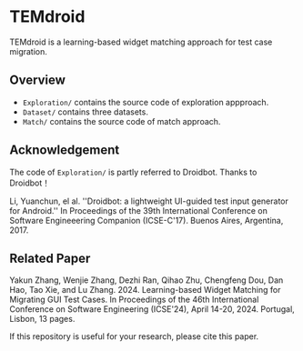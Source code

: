 # TEMdroid

TEMdroid is a learning-based widget matching approach for test case migration.

## Overview

- `Exploration/` contains the source code of exploration appproach.
- `Dataset/` contains three datasets.
- `Match/` contains the source code of match approach.

## Acknowledgement

The code of `Exploration/` is partly referred to Droidbot. Thanks to Droidbot！

Li, Yuanchun, el al. ''Droidbot: a lightweight UI-guided test input generator for Android.'' In Proceedings of the 39th International Conference on Software Engineeering Companion (ICSE-C'17). Buenos Aires, Argentina, 2017.

## Related Paper

Yakun Zhang, Wenjie Zhang, Dezhi Ran, Qihao Zhu, Chengfeng Dou, Dan Hao, Tao Xie, and Lu Zhang. 2024. Learning-based Widget Matching for Migrating GUI Test Cases. In Proceedings of the 46th International Conference on Software Engineering (ICSE'24), April 14-20, 2024. Portugal, Lisbon, 13 pages.

If this repository is useful for your research, please cite this paper.
